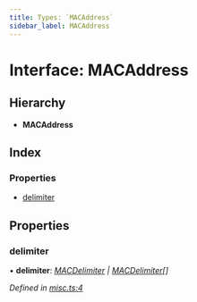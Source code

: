 ```yaml
---
title: Types: `MACAddress`
sidebar_label: MACAddress
---
```


# Interface: MACAddress

## Hierarchy

* **MACAddress**

## Index

### Properties

* [delimiter](macaddress.md#delimiter)

## Properties

###  delimiter

• **delimiter**: *[MACDelimiter](../overview.md#macdelimiter) | [MACDelimiter](../overview.md#macdelimiter)[]*

*Defined in [misc.ts:4](https://github.com/terascope/teraslice/blob/653cf7530/packages/types/src/misc.ts#L4)*

